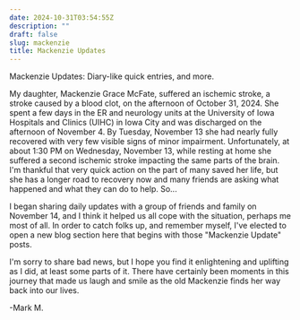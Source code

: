 ```yaml
---
date: 2024-10-31T03:54:55Z
description: ""
draft: false
slug: mackenzie
title: Mackenzie Updates
---
```


Mackenzie Updates: Diary-like quick entries, and more.

My daughter, Mackenzie Grace McFate, suffered an ischemic stroke, a stroke caused by a blood clot, on the afternoon of October 31, 2024.  She spent a few days in the ER and neurology units at the University of Iowa Hospitals and Clinics (UIHC) in Iowa City and was discharged on the afternoon of November 4.  By Tuesday, November 13 she had nearly fully recovered with very few visible signs of minor impairment.  Unfortunately, at about 1:30 PM on Wednesday, November 13, while resting at home she suffered a second ischemic stroke impacting the same parts of the brain.  I'm thankful that very quick action on the part of many saved her life, but she has a longer road to recovery now and many friends are asking what happened and what they can do to help.  So...  

I began sharing daily updates with a group of friends and family on November 14, and I think it helped us all cope with the situation, perhaps me most of all.  In order to catch folks up, and remember myself, I've elected to open a new blog section here that begins with those "Mackenzie Update" posts.  

I'm sorry to share bad news, but I hope you find it enlightening and uplifting as I did, at least some parts of it. There have certainly been moments in this journey that made us laugh and smile as the old Mackenzie finds her way back into our lives.  

-Mark M.
